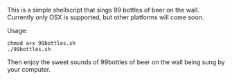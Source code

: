 This is a simple shellscript that sings 99 bottles of beer on the wall. Currently only OSX is supported, but other platforms will come soon.

Usage:

```
chmod a+x 99bottles.sh
./99bottles.sh
```
Then enjoy the sweet sounds of 99bottles of beer on the wall being sung by your computer.
